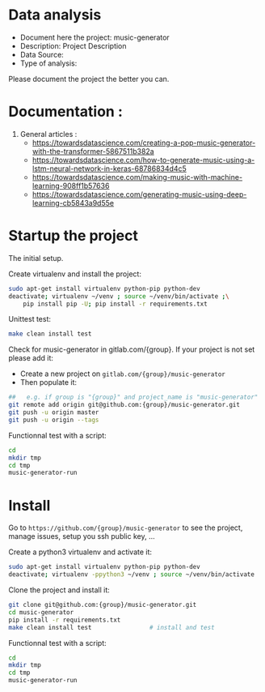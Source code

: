 # Data analysis
- Document here the project: music-generator
- Description: Project Description
- Data Source:
- Type of analysis:

Please document the project the better you can.

# Documentation :

1. General articles :
    - https://towardsdatascience.com/creating-a-pop-music-generator-with-the-transformer-5867511b382a
    - https://towardsdatascience.com/how-to-generate-music-using-a-lstm-neural-network-in-keras-68786834d4c5
    - https://towardsdatascience.com/making-music-with-machine-learning-908ff1b57636
    - https://towardsdatascience.com/generating-music-using-deep-learning-cb5843a9d55e

# Startup the project

The initial setup.

Create virtualenv and install the project:
```bash
sudo apt-get install virtualenv python-pip python-dev
deactivate; virtualenv ~/venv ; source ~/venv/bin/activate ;\
    pip install pip -U; pip install -r requirements.txt
```

Unittest test:
```bash
make clean install test
```

Check for music-generator in gitlab.com/{group}.
If your project is not set please add it:

- Create a new project on `gitlab.com/{group}/music-generator`
- Then populate it:

```bash
##   e.g. if group is "{group}" and project_name is "music-generator"
git remote add origin git@github.com:{group}/music-generator.git
git push -u origin master
git push -u origin --tags
```

Functionnal test with a script:

```bash
cd
mkdir tmp
cd tmp
music-generator-run
```

# Install

Go to `https://github.com/{group}/music-generator` to see the project, manage issues,
setup you ssh public key, ...

Create a python3 virtualenv and activate it:

```bash
sudo apt-get install virtualenv python-pip python-dev
deactivate; virtualenv -ppython3 ~/venv ; source ~/venv/bin/activate
```

Clone the project and install it:

```bash
git clone git@github.com:{group}/music-generator.git
cd music-generator
pip install -r requirements.txt
make clean install test                # install and test
```
Functionnal test with a script:

```bash
cd
mkdir tmp
cd tmp
music-generator-run
```
